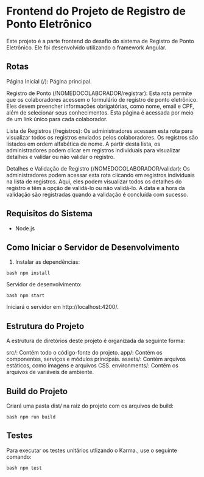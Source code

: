 # Frontend do Projeto de Registro de Ponto Eletrônico

Este projeto é a parte frontend do desafio do sistema de Registro de Ponto Eletrônico. Ele foi desenvolvido utilizando o framework Angular.

## Rotas

Página Inicial (/): Página principal.

Registro de Ponto (/NOMEDOCOLABORADOR/registrar): Esta rota permite que os colaboradores acessem o formulário de registro de ponto eletrônico. Eles devem preencher informações obrigatórias, como nome, email e CPF, além de selecionar seus conhecimentos. Esta página é acessada por meio de um link único para cada colaborador.

Lista de Registros (/registros): Os administradores acessam esta rota para visualizar todos os registros enviados pelos colaboradores. Os registros são listados em ordem alfabética de nome. A partir desta lista, os administradores podem clicar em registros individuais para visualizar detalhes e validar ou não validar o registro.

Detalhes e Validação de Registro (/NOMEDOCOLABORADOR/validar): Os administradores podem acessar esta rota clicando em registros individuais na lista de registros. Aqui, eles podem visualizar todos os detalhes do registro e têm a opção de validá-lo ou não validá-lo. A data e a hora da validação são registradas quando a validação é concluída com sucesso.

## Requisitos do Sistema

-  Node.js

## Como Iniciar o Servidor de Desenvolvimento

1. Instalar as dependências:

```bash npm install```

Servidor de desenvolvimento:

```bash npm start```

Iniciará o servidor em http://localhost:4200/.

## Estrutura do Projeto
A estrutura de diretórios deste projeto é organizada da seguinte forma:

src/: Contém todo o código-fonte do projeto.
app/: Contém os componentes, serviços e módulos principais.
assets/: Contém arquivos estáticos, como imagens e arquivos CSS.
environments/: Contém os arquivos de variáveis de ambiente.

## Build do Projeto
Criará uma pasta dist/ na raiz do projeto com os arquivos de build:

```bash npm run build```

## Testes
Para executar os testes unitários utlizando o Karma., use o seguinte comando:

```bash npm test```

